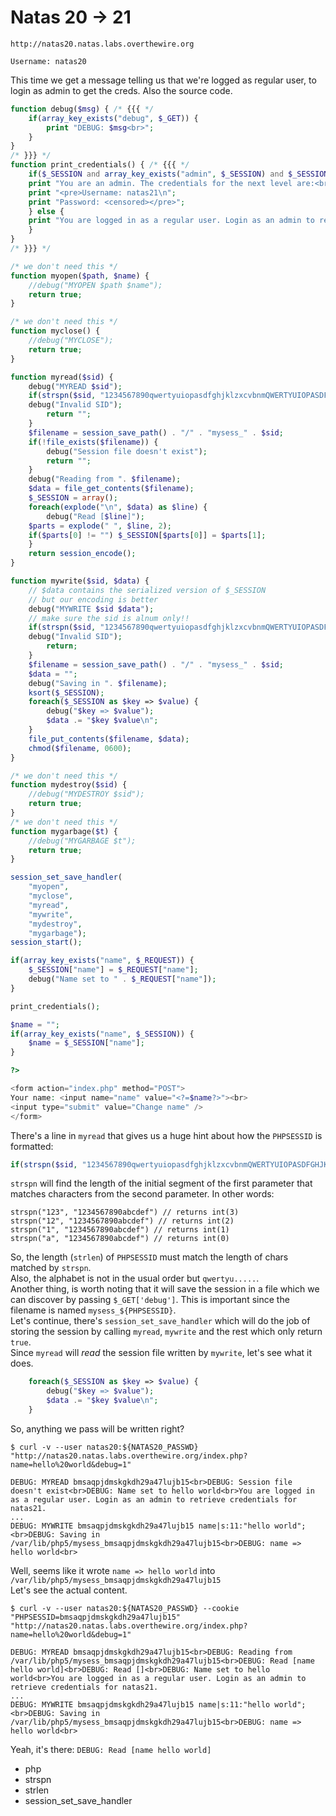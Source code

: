 # Natas 20 -> 21

```
http://natas20.natas.labs.overthewire.org
```

```
Username: natas20
```

This time we get a message telling us that we're logged as regular user, to login as admin to get the creds. Also the source code.


```php
function debug($msg) { /* {{{ */
    if(array_key_exists("debug", $_GET)) {
        print "DEBUG: $msg<br>";
    }
}
/* }}} */
function print_credentials() { /* {{{ */
    if($_SESSION and array_key_exists("admin", $_SESSION) and $_SESSION["admin"] == 1) {
    print "You are an admin. The credentials for the next level are:<br>";
    print "<pre>Username: natas21\n";
    print "Password: <censored></pre>";
    } else {
    print "You are logged in as a regular user. Login as an admin to retrieve credentials for natas21.";
    }
}
/* }}} */

/* we don't need this */
function myopen($path, $name) { 
    //debug("MYOPEN $path $name"); 
    return true; 
}

/* we don't need this */
function myclose() { 
    //debug("MYCLOSE"); 
    return true; 
}

function myread($sid) { 
    debug("MYREAD $sid"); 
    if(strspn($sid, "1234567890qwertyuiopasdfghjklzxcvbnmQWERTYUIOPASDFGHJKLZXCVBNM-") != strlen($sid)) {
    debug("Invalid SID"); 
        return "";
    }
    $filename = session_save_path() . "/" . "mysess_" . $sid;
    if(!file_exists($filename)) {
        debug("Session file doesn't exist");
        return "";
    }
    debug("Reading from ". $filename);
    $data = file_get_contents($filename);
    $_SESSION = array();
    foreach(explode("\n", $data) as $line) {
        debug("Read [$line]");
    $parts = explode(" ", $line, 2);
    if($parts[0] != "") $_SESSION[$parts[0]] = $parts[1];
    }
    return session_encode();
}

function mywrite($sid, $data) { 
    // $data contains the serialized version of $_SESSION
    // but our encoding is better
    debug("MYWRITE $sid $data"); 
    // make sure the sid is alnum only!!
    if(strspn($sid, "1234567890qwertyuiopasdfghjklzxcvbnmQWERTYUIOPASDFGHJKLZXCVBNM-") != strlen($sid)) {
    debug("Invalid SID"); 
        return;
    }
    $filename = session_save_path() . "/" . "mysess_" . $sid;
    $data = "";
    debug("Saving in ". $filename);
    ksort($_SESSION);
    foreach($_SESSION as $key => $value) {
        debug("$key => $value");
        $data .= "$key $value\n";
    }
    file_put_contents($filename, $data);
    chmod($filename, 0600);
}

/* we don't need this */
function mydestroy($sid) {
    //debug("MYDESTROY $sid"); 
    return true; 
}
/* we don't need this */
function mygarbage($t) { 
    //debug("MYGARBAGE $t"); 
    return true; 
}

session_set_save_handler(
    "myopen", 
    "myclose", 
    "myread", 
    "mywrite", 
    "mydestroy", 
    "mygarbage");
session_start();

if(array_key_exists("name", $_REQUEST)) {
    $_SESSION["name"] = $_REQUEST["name"];
    debug("Name set to " . $_REQUEST["name"]);
}

print_credentials();

$name = "";
if(array_key_exists("name", $_SESSION)) {
    $name = $_SESSION["name"];
}

?>

<form action="index.php" method="POST">
Your name: <input name="name" value="<?=$name?>"><br>
<input type="submit" value="Change name" />
</form> 
```

There's a line in `myread` that gives us a huge hint about how the `PHPSESSID` is formatted:

```php
if(strspn($sid, "1234567890qwertyuiopasdfghjklzxcvbnmQWERTYUIOPASDFGHJKLZXCVBNM-") != strlen($sid)) {
```

`strspn` will find the length of the initial segment of the first parameter that matches characters from the second parameter. In other words:

```
strspn("123", "1234567890abcdef") // returns int(3)
strspn("12", "1234567890abcdef") // returns int(2)
strspn("1", "1234567890abcdef") // returns int(1)
strspn("a", "1234567890abcdef") // returns int(0)
```

So, the length (`strlen`) of `PHPSESSID` must match the length of chars matched by `strspn`.  
Also, the alphabet is not in the usual order but `qwertyu.....`.  
Another thing, is worth noting that it will save the session in a file which we can discover by passing `$_GET['debug']`. This is important since the filename is named `mysess_${PHPSESSID}`.  
Let's continue, there's `session_set_save_handler` which will do the job of storing the session by calling `myread`, `mywrite` and the rest which only return `true`.  
Since `myread` will *read* the session file written by `mywrite`, let's see what it does.

```php
    foreach($_SESSION as $key => $value) {
        debug("$key => $value");
        $data .= "$key $value\n";
    }
```

So, anything we pass will be written right?


```
$ curl -v --user natas20:${NATAS20_PASSWD} "http://natas20.natas.labs.overthewire.org/index.php?name=hello%20world&debug=1"

DEBUG: MYREAD bmsaqpjdmskgkdh29a47lujb15<br>DEBUG: Session file doesn't exist<br>DEBUG: Name set to hello world<br>You are logged in as a regular user. Login as an admin to retrieve credentials for natas21.
...
DEBUG: MYWRITE bmsaqpjdmskgkdh29a47lujb15 name|s:11:"hello world";<br>DEBUG: Saving in /var/lib/php5/mysess_bmsaqpjdmskgkdh29a47lujb15<br>DEBUG: name => hello world<br>
```

Well, seems like it wrote `name => hello world` into `/var/lib/php5/mysess_bmsaqpjdmskgkdh29a47lujb15`  
Let's see the actual content.

```
$ curl -v --user natas20:${NATAS20_PASSWD} --cookie "PHPSESSID=bmsaqpjdmskgkdh29a47lujb15" "http://natas20.natas.labs.overthewire.org/index.php?name=hello%20world&debug=1"

DEBUG: MYREAD bmsaqpjdmskgkdh29a47lujb15<br>DEBUG: Reading from /var/lib/php5/mysess_bmsaqpjdmskgkdh29a47lujb15<br>DEBUG: Read [name hello world]<br>DEBUG: Read []<br>DEBUG: Name set to hello world<br>You are logged in as a regular user. Login as an admin to retrieve credentials for natas21.
...
DEBUG: MYWRITE bmsaqpjdmskgkdh29a47lujb15 name|s:11:"hello world";<br>DEBUG: Saving in /var/lib/php5/mysess_bmsaqpjdmskgkdh29a47lujb15<br>DEBUG: name => hello world<br>
```

Yeah, it's there: `DEBUG: Read [name hello world]`  


* php
* strspn
* strlen
* session_set_save_handler
